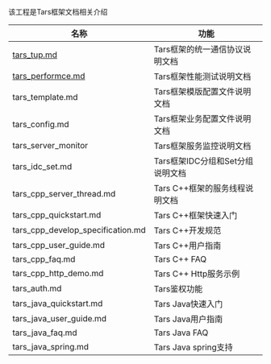 该工程是Tars框架文档相关介绍

名称 |功能
------------------|----------------
[tars_tup.md](https://github.com/guzitajiu/Tars/blob/master/docs/tars_tup.md)                 |Tars框架的统一通信协议说明文档
[tars_performce.md](https://github.com/guzitajiu/Tars/blob/master/docs/tars_performce.md)           |Tars框架性能测试说明文档
tars_template.md            |Tars框架模版配置文件说明文档
tars_config.md              |Tars框架业务配置文件说明文档
tars_server_monitor         |Tars框架服务监控说明文档
tars_idc_set.md             |Tars框架IDC分组和Set分组说明文档
tars_cpp_server_thread.md   |Tars C++框架的服务线程说明文档
tars_cpp_quickstart.md      |Tars C++框架快速入门
tars_cpp_develop_specification.md      |Tars C++开发规范
tars_cpp_user_guide.md      |Tars C++用户指南
tars_cpp_faq.md             |Tars C++ FAQ
tars_cpp_http_demo.md       |Tars C++ Http服务示例
tars_auth.md                |Tars鉴权功能
tars_java_quickstart.md     |Tars Java快速入门
tars_java_user_guide.md     |Tars Java用户指南
tars_java_faq.md            |Tars Java FAQ
tars_java_spring.md         |Tars Java spring支持
